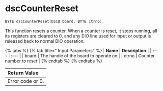 # dscCounterReset

```c
BYTE dscCounterReset(DSCB board, BYTE ctrno);
```

This function resets a counter. When a counter is reset, it stops running, all its registers are cleared to 0, and any DIO line used for input or output is released back to normal DIO operation.

{% tabs %}
{% tab title=" Input Parameters" %}
| **Name** | **Description** |
| :--- | :--- |
| board | The handle of the board to operate on |
| ctrno | Counter number to reset |
{% endtab %}
{% endtabs %}

| Return Value |
| :--- |
| Error code or 0. |

